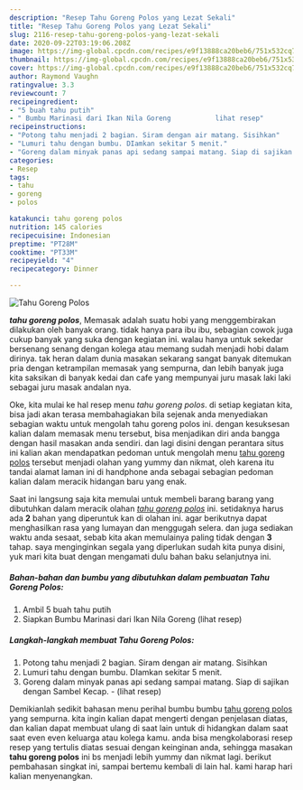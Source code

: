 ```yaml
---
description: "Resep Tahu Goreng Polos yang Lezat Sekali"
title: "Resep Tahu Goreng Polos yang Lezat Sekali"
slug: 2116-resep-tahu-goreng-polos-yang-lezat-sekali
date: 2020-09-22T03:19:06.208Z
image: https://img-global.cpcdn.com/recipes/e9f13888ca20beb6/751x532cq70/tahu-goreng-polos-foto-resep-utama.jpg
thumbnail: https://img-global.cpcdn.com/recipes/e9f13888ca20beb6/751x532cq70/tahu-goreng-polos-foto-resep-utama.jpg
cover: https://img-global.cpcdn.com/recipes/e9f13888ca20beb6/751x532cq70/tahu-goreng-polos-foto-resep-utama.jpg
author: Raymond Vaughn
ratingvalue: 3.3
reviewcount: 7
recipeingredient:
- "5 buah tahu putih"
- " Bumbu Marinasi dari Ikan Nila Goreng           lihat resep"
recipeinstructions:
- "Potong tahu menjadi 2 bagian. Siram dengan air matang. Sisihkan"
- "Lumuri tahu dengan bumbu. DIamkan sekitar 5 menit."
- "Goreng dalam minyak panas api sedang sampai matang. Siap di sajikan dengan Sambel Kecap.           (lihat resep)"
categories:
- Resep
tags:
- tahu
- goreng
- polos

katakunci: tahu goreng polos 
nutrition: 145 calories
recipecuisine: Indonesian
preptime: "PT28M"
cooktime: "PT33M"
recipeyield: "4"
recipecategory: Dinner

---
```



![Tahu Goreng Polos](https://img-global.cpcdn.com/recipes/e9f13888ca20beb6/751x532cq70/tahu-goreng-polos-foto-resep-utama.jpg)

<b><i>tahu goreng polos</i></b>, Memasak adalah suatu hobi yang menggembirakan dilakukan oleh banyak orang. tidak hanya para ibu ibu, sebagian cowok juga cukup banyak yang suka dengan kegiatan ini. walau hanya untuk sekedar bersenang senang dengan kolega atau memang sudah menjadi hobi dalam dirinya. tak heran dalam dunia masakan sekarang sangat banyak ditemukan pria dengan ketrampilan memasak yang sempurna, dan lebih banyak juga kita saksikan di banyak kedai dan cafe yang mempunyai juru masak laki laki sebagai juru masak andalan nya.



Oke, kita mulai ke hal resep menu <i>tahu goreng polos</i>. di setiap kegiatan kita, bisa jadi akan terasa membahagiakan bila sejenak anda menyediakan sebagian waktu untuk mengolah tahu goreng polos ini. dengan kesuksesan kalian dalam memasak menu tersebut, bisa menjadikan diri anda bangga dengan hasil masakan anda sendiri. dan lagi disini dengan perantara situs ini kalian akan mendapatkan pedoman untuk mengolah menu <u>tahu goreng polos</u> tersebut menjadi olahan yang yummy dan nikmat, oleh karena itu tandai alamat laman ini di handphone anda sebagai sebagian pedoman kalian dalam meracik hidangan baru yang enak.


Saat ini langsung saja kita memulai untuk membeli barang barang yang dibutuhkan dalam meracik olahan <u><i>tahu goreng polos</i></u> ini. setidaknya harus ada <b>2</b> bahan yang diperuntuk kan di olahan ini. agar berikutnya dapat menghasilkan rasa yang lumayan dan menggugah selera. dan juga sediakan waktu anda sesaat, sebab kita akan memulainya paling tidak dengan <b>3</b> tahap. saya menginginkan segala yang diperlukan sudah kita punya disini, yuk mari kita buat dengan mengamati dulu bahan baku selanjutnya ini.

<!--inarticleads1-->

##### Bahan-bahan dan bumbu yang dibutuhkan dalam pembuatan Tahu Goreng Polos:

1. Ambil 5 buah tahu putih
1. Siapkan  Bumbu Marinasi dari Ikan Nila Goreng           (lihat resep)




<!--inarticleads2-->

##### Langkah-langkah membuat Tahu Goreng Polos:

1. Potong tahu menjadi 2 bagian. Siram dengan air matang. Sisihkan
1. Lumuri tahu dengan bumbu. DIamkan sekitar 5 menit.
1. Goreng dalam minyak panas api sedang sampai matang. Siap di sajikan dengan Sambel Kecap. -           (lihat resep)




Demikianlah sedikit bahasan menu perihal bumbu bumbu <u>tahu goreng polos</u> yang sempurna. kita ingin kalian dapat mengerti dengan penjelasan diatas, dan kalian dapat membuat ulang di saat lain untuk di hidangkan dalam saat saat even even keluarga atau kolega kamu. anda bisa mengkolaborasi resep resep yang tertulis diatas sesuai dengan keinginan anda, sehingga masakan <b>tahu goreng polos</b> ini bs menjadi lebih yummy dan nikmat lagi. berikut pembahasan singkat ini, sampai bertemu kembali di lain hal. kami harap hari kalian menyenangkan.
